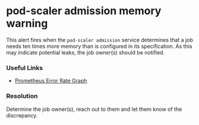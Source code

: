 # pod-scaler admission memory warning

This alert fires when the `pod-scaler admission` service determines 
that a job needs ten times more memory than is configured in its specification.
As this may indicate potential leaks, the job owner(s) should be notified.

### Useful Links
- [Prometheus Error Rate Graph](https://prometheus-prow-monitoring.apps.ci.l2s4.p1.openshiftapps.com/graph?g0.expr=sum%20by%20(workload_name%2C%20workload_type%2C%20determined_memory%2C%20configured_memory)%20(pod_scaler_admission_high_determined_memory%7Bworkload_type!~%22undefined%7Cbuild%22%7D)&g0.tab=1&g0.stacked=0&g0.show_exemplars=0&g0.range_input=1h)

### Resolution
Determine the job owner(s), reach out to them and let them know of the discrepancy.